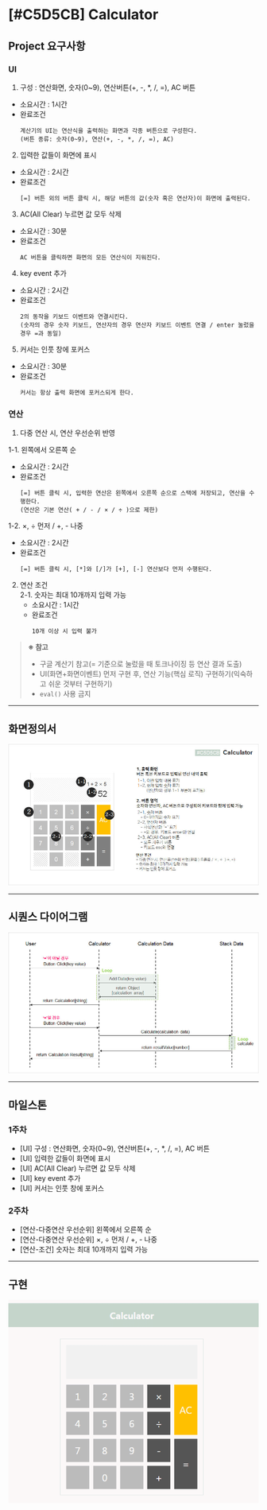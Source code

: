 # [#C5D5CB] Calculator

## Project 요구사항

### UI
1. 구성 : 연산화면, 숫자(0~9), 연산버튼(+, -, *, /, =), AC 버튼
  - 소요시간 : 1시간
  - 완료조건 
    ```
    계산기의 UI는 연산식을 출력하는 화면과 각종 버튼으로 구성한다.
    (버튼 종류: 숫자(0~9), 연산(+, -, *, /, =), AC)
    ```

2. 입력한 값들이 화면에 표시
  - 소요시간 : 2시간
  - 완료조건
    ```
    [=] 버튼 외의 버튼 클릭 시, 해당 버튼의 값(숫자 혹은 연산자)이 화면에 출력된다.
    ```

3. AC(All Clear) 누르면 값 모두 삭제
  - 소요시간 : 30분
  - 완료조건
    ```
    AC 버튼을 클릭하면 화면의 모든 연산식이 지워진다.
    ```
4. key event 추가
  - 소요시간 : 2시간
  - 완료조건
    ```
    2의 동작을 키보드 이벤트와 연결시킨다.
    (숫자의 경우 숫자 키보드, 연산자의 경우 연산자 키보드 이벤트 연결 / enter 눌렀을 경우 =과 동일)
    ```
  
5. 커서는 인풋 창에 포커스
  - 소요시간 : 30분
  - 완료조건
    ```
    커서는 항상 출력 화면에 포커스되게 한다.
    ```

### 연산
1. 다중 연산 시, 연산 우선순위 반영  

1-1. 왼쪽에서 오른쪽 순
  - 소요시간 : 2시간
  - 완료조건
    ```
    [=] 버튼 클릭 시, 입력한 연산은 왼쪽에서 오른쪽 순으로 스택에 저장되고, 연산을 수행한다.
    (연산은 기본 연산( + / - / × / ÷ )으로 제한)
    ```
1-2. ×, ÷  먼저 / +, -  나중  
  - 소요시간 : 2시간
  - 완료조건
    ```
    [=] 버튼 클릭 시, [*]와 [/]가 [+], [-] 연산보다 먼저 수행된다.
    ```

2. 연산 조건  
  2-1. 숫자는 최대 10개까지 입력 가능
    - 소요시간 : 1시간
    - 완료조건
      ```
      10개 이상 시 입력 불가
      ```

> **※ 참고**
> - 구글 계산기 참고(= 기준으로 눌렀을 때 토크나이징 등 연산 결과 도출)
> - UI(화면+화면이벤트) 먼저 구현 후, 연산 기능(핵심 로직) 구현하기(익숙하고 쉬운 것부터 구현하기) 
> - `eval()` 사용 금지


- - -
## 화면정의서
![calculator 화면정의서](./images/calculator_storyBoard.jpg)

- - -
## 시퀀스 다이어그램
![calculator 시퀀스다이어그램](./images/calculator_sequenceDiagram.jpg)

- - -

## 마일스톤

### 1주차
- [UI] 구성 : 연산화면, 숫자(0~9), 연산버튼(+, -, *, /, =), AC 버튼
- [UI] 입력한 값들이 화면에 표시
- [UI] AC(All Clear) 누르면 값 모두 삭제
- [UI] key event 추가
- [UI] 커서는 인풋 창에 포커스

### 2주차
- [연산-다중연산 우선순위] 왼쪽에서 오른쪽 순
- [연산-다중연산 우선순위] ×, ÷  먼저 / +, -  나중
- [연산-조건] 숫자는 최대 10개까지 입력 가능

- - -
## 구현
![calculator 구현이미지](./images/calculator.gif)